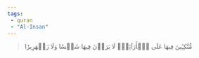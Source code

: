 ```yaml
---
tags: 
 - quran 
 - "Al-Insan"
---
```


> مُّتَّكِـِٔينَ فِيهَا عَلَى ٱلۡأَرَآئِكِۖ لَا يَرَوۡنَ فِيهَا شَمۡسٗا وَلَا زَمۡهَرِيرٗا
